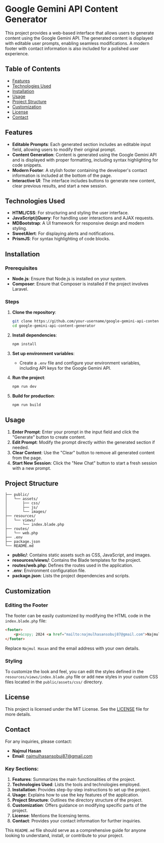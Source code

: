 # Google Gemini API Content Generator

This project provides a web-based interface that allows users to generate content using the Google Gemini API. The generated content is displayed with editable user prompts, enabling seamless modifications. A modern footer with contact information is also included for a polished user experience.

## Table of Contents

- [Features](#features)
- [Technologies Used](#technologies-used)
- [Installation](#installation)
- [Usage](#usage)
- [Project Structure](#project-structure)
- [Customization](#customization)
- [License](#license)
- [Contact](#contact)

## Features

- **Editable Prompts**: Each generated section includes an editable input field, allowing users to modify their original prompt.
- **Content Generation**: Content is generated using the Google Gemini API and is displayed with proper formatting, including syntax highlighting for code snippets.
- **Modern Footer**: A stylish footer containing the developer's contact information is included at the bottom of the page.
- **Interactive UI**: The interface includes buttons to generate new content, clear previous results, and start a new session.

## Technologies Used

- **HTML/CSS**: For structuring and styling the user interface.
- **JavaScript/jQuery**: For handling user interactions and AJAX requests.
- **MDBootstrap**: A UI framework for responsive design and modern styling.
- **SweetAlert**: For displaying alerts and notifications.
- **PrismJS**: For syntax highlighting of code blocks.

## Installation

### Prerequisites

- **Node.js**: Ensure that Node.js is installed on your system.
- **Composer**: Ensure that Composer is installed if the project involves Laravel.

### Steps

1. **Clone the repository**:
   ```bash
   git clone https://github.com/your-username/google-gemini-api-content-generator.git
   cd google-gemini-api-content-generator
   ```

2. **Install dependencies**:
   ```bash
   npm install
   ```

3. **Set up environment variables**:
   - Create a `.env` file and configure your environment variables, including API keys for the Google Gemini API.

4. **Run the project**:
   ```bash
   npm run dev
   ```

5. **Build for production**:
   ```bash
   npm run build
   ```

## Usage

1. **Enter Prompt**: Enter your prompt in the input field and click the "Generate" button to create content.
2. **Edit Prompt**: Modify the prompt directly within the generated section if needed.
3. **Clear Content**: Use the "Clear" button to remove all generated content from the page.
4. **Start New Session**: Click the "New Chat" button to start a fresh session with a new prompt.

## Project Structure

```plaintext
├── public/
│   └── assets/
│       ├── css/
│       ├── js/
│       └── images/
├── resources/
│   └── views/
│       └── index.blade.php
├── routes/
│   └── web.php
├── .env
├── package.json
└── README.md
```

- **public/**: Contains static assets such as CSS, JavaScript, and images.
- **resources/views/**: Contains the Blade templates for the project.
- **routes/web.php**: Defines the routes used in the application.
- **.env**: Environment configuration file.
- **package.json**: Lists the project dependencies and scripts.

## Customization

### Editing the Footer

The footer can be easily customized by modifying the HTML code in the `index.blade.php` file:

```html
<footer>
    <p>&copy; 2024 <a href="mailto:najmulhasansobuj87@gmail.com">Najmul Hasan</a></p>
</footer>
```

Replace `Najmul Hasan` and the email address with your own details.

### Styling

To customize the look and feel, you can edit the styles defined in the `resources/views/index.blade.php` file or add new styles in your custom CSS files located in the `public/assets/css/` directory.

## License

This project is licensed under the MIT License. See the [LICENSE](LICENSE) file for more details.

## Contact

For any inquiries, please contact:

- **Najmul Hasan**
- **Email**: [najmulhasansobuj87@gmail.com](mailto:najmulhasansobuj87@gmail.com)


### Key Sections:
1. **Features**: Summarizes the main functionalities of the project.
2. **Technologies Used**: Lists the tools and technologies employed.
3. **Installation**: Provides step-by-step instructions to set up the project.
4. **Usage**: Explains how to use the key features of the application.
5. **Project Structure**: Outlines the directory structure of the project.
6. **Customization**: Offers guidance on modifying specific parts of the project.
7. **License**: Mentions the licensing terms.
8. **Contact**: Provides your contact information for further inquiries.

This `README.md` file should serve as a comprehensive guide for anyone looking to understand, install, or contribute to your project.
